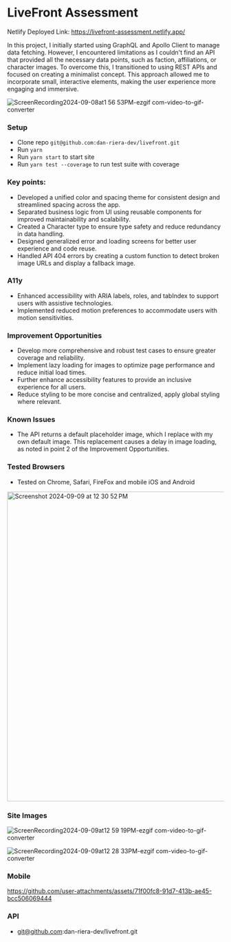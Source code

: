 # LiveFront Assessment
Netlify Deployed Link: https://livefront-assessment.netlify.app/

In this project, I initially started using GraphQL and Apollo Client to manage data fetching. However, I encountered limitations as I couldn't find an API that provided all the necessary data points, such as faction, affiliations, or character images. To overcome this, I transitioned to using REST APIs and focused on creating a minimalist concept. This approach allowed me to incorporate small, interactive elements, making the user experience more engaging and immersive.


![ScreenRecording2024-09-08at1 56 53PM-ezgif com-video-to-gif-converter](https://github.com/user-attachments/assets/9232f1af-94a7-4be1-bca5-a110c6727157)

### Setup
- Clone repo `git@github.com:dan-riera-dev/livefront.git`
- Run `yarn`
- Run `yarn start` to start site
- Run `yarn test --coverage` to run test suite with coverage

### Key points:

- Developed a unified color and spacing theme for consistent design and streamlined spacing across the app.
- Separated business logic from UI using reusable components for improved maintainability and scalability.
- Created a Character type to ensure type safety and reduce redundancy in data handling.
- Designed generalized error and loading screens for better user experience and code reuse.
- Handled API 404 errors by creating a custom function to detect broken image URLs and display a fallback image.

### A11y
- Enhanced accessibility with ARIA labels, roles, and tabIndex to support users with assistive technologies.
- Implemented reduced motion preferences to accommodate users with motion sensitivities.

### Improvement Opportunities

- Develop more comprehensive and robust test cases to ensure greater coverage and reliability.
- Implement lazy loading for images to optimize page performance and reduce initial load times.
- Further enhance accessibility features to provide an inclusive experience for all users.
- Reduce styling to be more concise and centralized, apply global styling where relevant.
  
### Known Issues
- The API returns a default placeholder image, which I replace with my own default image. This replacement causes a delay in image loading, as noted in point 2 of the Improvement Opportunities.

 ### Tested Browsers
  - Tested on Chrome, Safari, FireFox and mobile iOS and Android
   <img width="720" alt="Screenshot 2024-09-09 at 12 30 52 PM" src="https://github.com/user-attachments/assets/2867e59b-d907-4e13-a396-2c98d4576d2e">

### Site Images
![ScreenRecording2024-09-09at12 59 19PM-ezgif com-video-to-gif-converter](https://github.com/user-attachments/assets/a9c6938d-3a27-43a9-a487-31af4622bef0)

![ScreenRecording2024-09-09at12 28 33PM-ezgif com-video-to-gif-converter](https://github.com/user-attachments/assets/74484229-dc1c-404a-b4cb-acbe5f8639ec)

### Mobile



https://github.com/user-attachments/assets/71f00fc8-91d7-413b-ae45-bcc506069444


### API 
- git@github.com:dan-riera-dev/livefront.git


